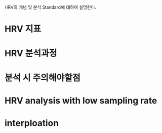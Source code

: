 HRV의 개념 및 분석 Standard에 대하여 설명한다.

# HRV 지표


# HRV 분석과정
# 분석 시 주의해야할점

# HRV analysis with low sampling rate

# interploation

